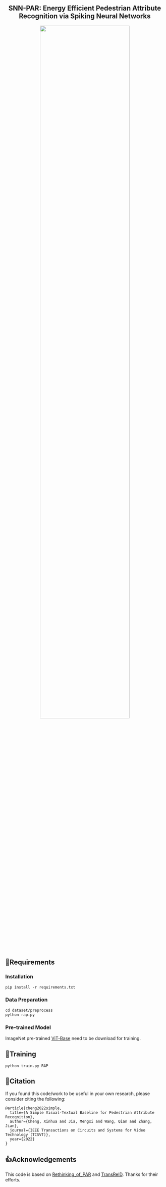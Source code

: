 <h2 align="center"> SNN-PAR: Energy Efficient Pedestrian Attribute Recognition via Spiking Neural Networks </h2>

<p align="center">
  <img src="figures/SNNPAR_framework.png" width="75%">
</p>

## 🔧Requirements
### Installation
```
pip install -r requirements.txt
```
### Data Preparation
```
cd dataset/preprocess
python rap.py
```
### Pre-trained Model
ImageNet pre-trained [ViT-Base](https://github.com/rwightman/pytorch-image-models/releases/download/v0.1-vitjx/jx_vit_base_p16_224-80ecf9dd.pth) need to be download for training.

## 🚀Training
```
python train.py RAP
```

## 📌Citation
If you found this code/work to be useful in your own research, please consider citing the following:
```
@article{cheng2022simple,
  title={A Simple Visual-Textual Baseline for Pedestrian Attribute Recognition},
  author={Cheng, Xinhua and Jia, Mengxi and Wang, Qian and Zhang, Jian},
  journal={IEEE Transactions on Circuits and Systems for Video Technology (TCSVT)},
  year={2022}
}
```

## 👍Acknowledgements
This code is based on [Rethinking_of_PAR](https://github.com/valencebond/Rethinking_of_PAR) and [TransReID](https://github.com/damo-cv/TransReID). Thanks for their efforts.
